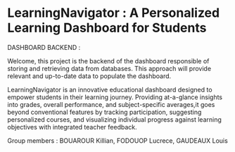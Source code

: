 # LearningNavigator : A Personalized Learning Dashboard for Students

DASHBOARD BACKEND :

Welcome, this project is the backend of the dashboard responsible of storing and retrieving data from databases. This approach will provide relevant and up-to-date data to populate the dashboard.

LearningNavigator is an innovative educational dashboard designed to empower students in their learning journey. Providing at-a-glance insights into grades, overall performance, and subject-specific averages,it goes beyond conventional features by tracking participation, suggesting personalized courses, and visualizing individual progress against learning objectives with integrated teacher feedback.

Group members : BOUAROUR Killian, FODOUOP Lucrece, GAUDEAUX Louis